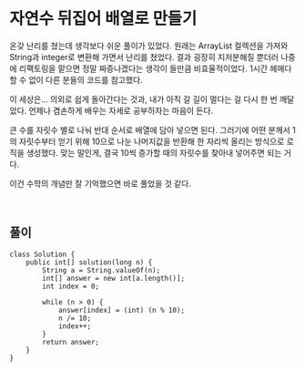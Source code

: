 # 자연수 뒤집어 배열로 만들기
온갖 난리를 쳤는데 생각보다 쉬운 풀이가 있었다.
원래는 ArrayList 컬렉션을 가져와 String과 integer로 변환해 가면서 난리를 쳤었다.
결과 굉장히 지저분해질 뿐더러 나중에 리팩토링을 맡으면 정말 짜증나겠다는 생각이 들만큼 비효율적이었다.
1시간 헤매다 할 수 없이 다른 분들의 코드를 참고했다.

이 세상은... 의외로 쉽게 돌아간다는 것과, 내가 아직 갈 길이 멀다는 걸 다시 한 번 깨달았다.
언제나 겸손하게 배우는 자세로 공부하자는 마음이 든다.

큰 수를 자릿수 별로 나눠 반대 순서로 배열에 담아 넣으면 된다.
그러기에 어떤 분께서 1의 자릿수부터 얻기 위해 10으로 나눈 나머지값을 반환해 한 자리씩 올리는 방식으로 로직을 생성했다.
맞는 말인게, 결국 10씩 증가할 때의 자릿수를 찾아내 넣어주면 되는 거다.

이건 수학의 개념만 잘 기억했으면 바로 풀었을 것 같다.

<br>

## 풀이
```
class Solution {
    public int[] solution(long n) {
        String a = String.valueOf(n);
        int[] answer = new int[a.length()];
        int index = 0;

        while (n > 0) {
            answer[index] = (int) (n % 10);
            n /= 10;
            index++;
        }      
        return answer;
    }
}

```
